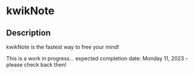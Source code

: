 # kwikNote

## Description

kwikNote is the fastest way to free your mind!

This is a work in progress... expected completion date: Monday 11, 2023 - please check back then!
